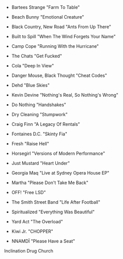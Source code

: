 * Bartees Strange "Farm To Table"
* Beach Bunny "Emotional Creature"
* Black Country, New Road "Ants From Up There"
* Built to Spill "When The Wind Forgets Your Name"
* Camp Cope "Running With the Hurricane"
* The Chats "Get Fucked"
* Cola "Deep In View"
* Danger Mouse, Black Thought "Cheat Codes"
* Dehd "Blue Skies"
* Kevin Devine "Nothing's Real, So Nothing's Wrong"
* Do Nothing "Handshakes"
* Dry Cleaning "Stumpwork"
* Craig Finn "A Legacy Of Rentals"
* Fontaines D.C. "Skinty Fia"
* Fresh "Raise Hell"
* Horsegirl "Versions of Modern Performance"
* Just Mustard "Heart Under"
* Georgia Maq "Live at Sydney Opera House EP"
* Martha "Please Don't Take Me Back"
* OFF! "Free LSD"
* The Smith Street Band "Life After Football"
* Spiritualized "Everything Was Beautiful"

* Yard Act "The Overload"
* Kiwi Jr. "CHOPPER"

* NNAMDÏ "Please Have a Seat"

Inclination
Drug Church
